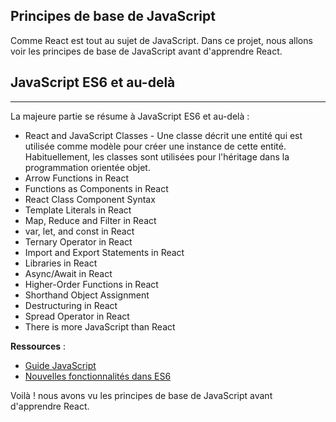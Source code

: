 ## Principes de base de JavaScript
Comme React est tout au sujet de JavaScript. Dans ce projet, nous allons voir les principes de base de JavaScript avant d'apprendre React.

## JavaScript ES6 et au-delà
---
La majeure partie se résume à JavaScript ES6 et au-delà :
* React and JavaScript Classes - Une classe décrit une entité qui est utilisée comme modèle pour créer une instance de cette entité. Habituellement, les classes sont utilisées pour l'héritage dans la programmation orientée objet.
* Arrow Functions in React
* Functions as Components in React
* React Class Component Syntax
* Template Literals in React
* Map, Reduce and Filter in React
* var, let, and const in React
* Ternary Operator in React
* Import and Export Statements in React
* Libraries in React
* Async/Await in React
* Higher-Order Functions in React
* Shorthand Object Assignment
* Destructuring in React
* Spread Operator in React
* There is more JavaScript than React

**Ressources** : 
* [Guide JavaScript](https://developer.mozilla.org/fr/docs/Web/JavaScript/Guide)
* [Nouvelles fonctionnalités dans ES6](https://www.w3schools.com/js/js_es6.asp)

Voilà ! nous avons vu les principes de base de JavaScript avant d'apprendre React.